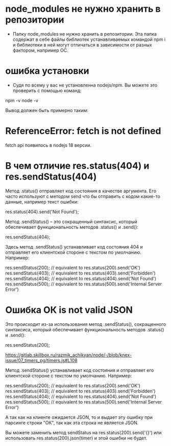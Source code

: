 # node_modules не нужно хранить в репозитории
- Папку node_modules не нужно хранить в репозитории. Эта папка содержат в себе файлы библиотек устанавливаемых командой npm i и библиотеки в ней могут отличаться в зависимости от разных фактором, например ОС.

# ошибка установки
- Судя по всему у вас не установленна nodejs/npm. Вы можете это проверить с помощью команд:

npm -v
node -v

Вывод должен быть примерно таким:

# ReferenceError: fetch is not defined
fetch api появилось в nodejs 18 версии.

# В чем отличие res.status(404) и res.sendStatus(404)
Метод .status() отправляет код состояния в качестве аргумента. Его часто используют с методом send что бы отправить с кодом какие-то данные, например текст ошибки:

res.status(404).send('Not Found');

Метод .sendStatus() – это сокращенный синтаксис, который обеспечивает функциональность методов .status() и .send():

res.sendStatus(404);

Здесь метод .sendStatus() устанавливает код состояния 404 и отправляет его клиентской стороне с текстом по умолчанию. Например:

res.sendStatus(200); // equivalent to res.status(200).send('OK')
res.sendStatus(403); // equivalent to res.status(403).send('Forbidden')
res.sendStatus(404); // equivalent to res.status(404).send('Not Found')
res.sendStatus(500); // equivalent to res.status(500).send('Internal Server Error')

# Ошибка ОК is not valid JSON
Это происходит из-за использования метод .sendStatus(), сокращенного синтаксиса, который обеспечивает функциональность методов .status() и .send():

res.sendStatus(200);

https://gitlab.skillbox.ru/razmik_achikyan/node/-/blob/knex-issue/07_timers_pg/timers.js#L108

Метод .sendStatus() устанавливает код состояния и отправляет его клиентской стороне с текстом по умолчанию. Например:

res.sendStatus(200); // equivalent to res.status(200).send('OK')
res.sendStatus(403); // equivalent to res.status(403).send('Forbidden')
res.sendStatus(404); // equivalent to res.status(404).send('Not Found')
res.sendStatus(500); // equivalent to res.status(500).send('Internal Server Error')

А так как на клиенте ожидается JSON, то и выдает эту ошибку при парсинге строки "ОК", так как эта строка не является JSON.

Вы можете заменить метод sendStatus на res.status(200).send('{}') или использовать res.status(200).json(timer) и этой ошибки не будет.
